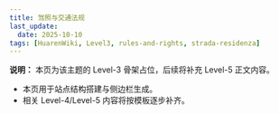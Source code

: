 ```yaml
---
title: 驾照与交通法规
last_update:
  date: 2025-10-10
tags: [HuarenWiki, Level3, rules-and-rights, strada-residenza]
---
```

**说明：** 本页为该主题的 Level-3 骨架占位，后续将补充 Level-5 正文内容。

- 本页用于站点结构搭建与侧边栏生成。
- 相关 Level-4/Level-5 内容将按模板逐步补齐。
